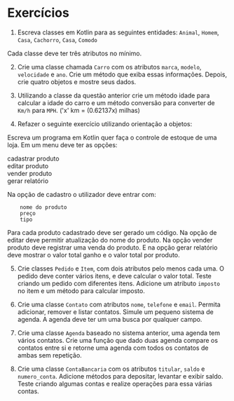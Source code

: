 # Exercícios

1. Escreva classes em Kotlin para as seguintes entidades:
   `Animal`, `Homem`, `Casa`, `Cachorro`, `Casa`, `Comodo`

Cada classe deve ter três atributos no mínimo.

2. Crie uma classe chamada `Carro` com os atributos `marca`, `modelo`, `velocidade` e `ano`. Crie um método que exiba essas informações. Depois, crie quatro objetos e mostre seus dados.

3. Utilizando a classe da questão anterior crie um método idade para calcular a idade do carro e um método conversão para converter de `Km/h` para `MPH`. ('x' km = (0.62137x) milhas) 

4. Refazer o seguinte exercício utilizando orientação a objetos:

Escreva um programa em Kotlin quer faça o controle de estoque de uma loja. Em um menu deve ter as opções:

   cadastrar produto  
   editar produto  
   vender produto  
   gerar relatório

   Na opção de cadastro o utilizador deve entrar com:

    	nome do produto
    	preço
    	tipo

   Para cada produto cadastrado deve ser gerado um código.
   Na opção de editar deve permitir atualização do nome do produto.
   Na opção vender produto deve registrar uma venda do produto.
   E na opção gerar relatório deve mostrar o valor total ganho e o valor total por produto.

5. Crie classes `Pedido` e `Item`, com dois atributos pelo menos cada uma. O pedido deve conter vários itens, e deve calcular o valor total. Teste criando um pedido com diferentes itens. Adicione um atributo `imposto` no item e um método para calcular imposto.

7. Crie uma classe `Contato` com atributos `nome`, `telefone` e `email`. Permita adicionar, remover e listar contatos. Simule um pequeno sistema de agenda. A agenda deve ter um uma busca por qualquer campo.

8. Crie uma classe `Agenda` baseado no sistema anterior, uma agenda tem vários contatos. Crie uma função que dado duas agenda compare os contatos entre si e retorne uma agenda com todos os contatos de ambas sem repetição.

9. Crie uma classe `ContaBancaria` com os atributos `titular`, `saldo` e `numero_conta`. Adicione métodos para depositar, levantar e exibir saldo. Teste criando algumas contas e realize operações para essa várias contas.